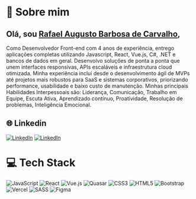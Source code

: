 # 💫 Sobre mim

## Olá, sou [**Rafael Augusto Barbosa de Carvalho**](https://www.linkedin.com/in/rafael-carvalho-81ab5a212/),
Como Desenvolvedor Front-end com 4 anos de experiência, entrego aplicações completas utilizando Javascript, React, Vue.js, C#, .NET e bancos de dados em geral. Desenvolvo soluções de ponta a ponta que unem interfaces responsivas, APIs escaláveis e infraestrutura cloud otimizada. Minha experiência inclui desde o desenvolvimento ágil de MVPs até projetos mais robustos para SaaS e sistemas corporativos, priorizando performance, usabilidade e baixo custo de manutenção. Minhas principais Habilidades Interpessoais são: Liderança, Comunicação, Trabalho em Equipe, Escuta Ativa, Aprendizado contínuo, Proatividade, Resolução de problemas, Inteligência Emocional.

## 🌐 Linkedin

[![LinkedIn](https://img.shields.io/badge/LinkedIn-%230077B5.svg?logo=linkedin&logoColor=white)](https://linkedin.com/in/rafael-carvalho-81ab5a212/)
[![LinkedIn](https://img.shields.io/badge/Portfolio-543DE0?style=for-the-badge&logo=About.me&logoColor=white)]([https://linkedin.com/in/rafael-carvalho-81ab5a212/](https://rafael-carvalho-dev-portfolio.vercel.app/))

# 💻 Tech Stack

![JavaScript](https://img.shields.io/badge/javascript-%23323330.svg?style=for-the-badge&logo=javascript&logoColor=%23F7DF1E) ![React](https://img.shields.io/badge/-ReactJs-61DAFB?logo=react&logoColor=white&style=for-the-badge) ![Vue.js](https://img.shields.io/badge/Vue.js-%234FC08D?style=for-the-badge&logo=vue.js&logoColor=white) ![Quasar](https://img.shields.io/badge/Quasar-%2300B4FF?style=for-the-badge&logo=quasar&logoColor=white) ![CSS3](https://img.shields.io/badge/css3-%231572B6.svg?style=for-the-badge&logo=css3&logoColor=white) ![HTML5](https://img.shields.io/badge/html5-%23E34F26.svg?style=for-the-badge&logo=html5&logoColor=white) ![Bootstrap](https://img.shields.io/badge/bootstrap-%23563D7C.svg?style=for-the-badge&logo=bootstrap&logoColor=white) ![Vercel](https://img.shields.io/badge/vercel-%23000000.svg?style=for-the-badge&logo=vercel&logoColor=white) ![SASS](https://img.shields.io/badge/SASS-hotpink.svg?style=for-the-badge&logo=SASS&logoColor=white) ![Figma](https://img.shields.io/badge/figma-%23F24E1E.svg?style=for-the-badge&logo=figma&logoColor=white)
